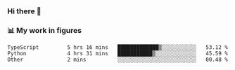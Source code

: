 ### Hi there 👋

### 📊 My work in figures

<!--START_SECTION:waka-->

```text
TypeScript         5 hrs 16 mins   █████████████▒░░░░░░░░░░░   53.12 %
Python             4 hrs 31 mins   ███████████▒░░░░░░░░░░░░░   45.59 %
Other              2 mins          ░░░░░░░░░░░░░░░░░░░░░░░░░   00.48 %
```

<!--END_SECTION:waka-->
